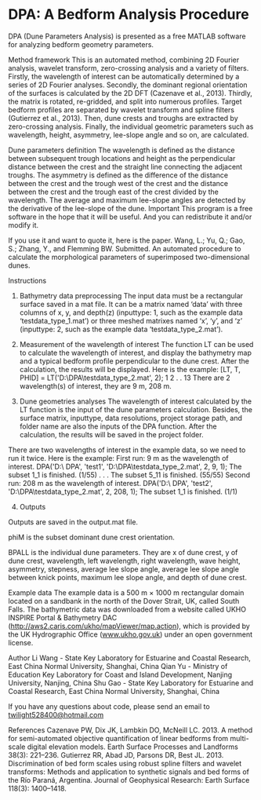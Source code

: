# DPA: A Bedform Analysis Procedure
DPA (Dune Parameters Analysis) is presented as a free MATLAB software for analyzing bedform geometry parameters. 

Method framework
This is an automated method, combining 2D Fourier analysis, wavelet transform, zero-crossing analysis and a variety of filters.
Firstly, the wavelength of interest can be automatically determined by a series of 2D Fourier analyses. Secondly, the dominant regional orientation of the surfaces is calculated by the 2D DFT (Cazenave et al., 2013). Thirdly, the matrix is rotated, re-gridded, and split into numerous profiles. Target bedform profiles are separated by wavelet transform and spline filters (Gutierrez et al., 2013). Then, dune crests and troughs are extracted by zero-crossing analysis. Finally, the individual geometric parameters such as wavelength, height, asymmetry, lee-slope angle and so on, are calculated. 

Dune parameters definition 
The wavelength is defined as the distance between subsequent trough locations and height as the perpendicular distance between the crest and the straight line connecting the adjacent troughs. The asymmetry is defined as the difference of the distance between the crest and the trough west of the crest and the distance between the crest and the trough east of the crest divided by the wavelength. The average and maximum lee-slope angles are detected by the derivative of the lee-slope of the dune.
Important
This program is a free software in the hope that it will be useful. And you can redistribute it and/or modify it. 

If you use it and want to quote it, here is the paper.
Wang, L.; Yu, Q.; Gao, S.; Zhang, Y., and Flemming BW. Submitted. An automated procedure to calculate the morphological parameters of superimposed two-dimensional dunes.

Instructions
1.	Bathymetry data preprocessing
The input data must be a rectangular surface saved in a mat file. It can be a matrix named ‘data’ with three columns of x, y, and depth(z) (inputtype: 1, such as the example data ‘testdata_type_1.mat’) or three meshed matrixes named ‘x’, ‘y’, and ‘z’ (inputtype: 2, such as the example data ‘testdata_type_2.mat’). 

2.	Measurement of the wavelength of interest
The function LT can be used to calculate the wavelength of interest, and display the bathymetry map and a typical bedform profile perpendicular to the dune crest. After the calculation, the results will be displayed. 
Here is the example:
[LT, T, PHID] = LT('D:\DPA\testdata_type_2.mat', 2);
1
2
.
  .
  13 
There are 2 wavelength(s) of interest, they are 9 m, 208 m.

3.	Dune geometries analyses
The wavelength of interest calculated by the LT function is the input of the dune parameters calculation. Besides, the surface matrix, inputtype, data resolutions, project storage path, and folder name are also the inputs of the DPA function. After the calculation, the results will be saved in the project folder. 

There are two wavelengths of interest in the example data, so we need to run it twice.
Here is the example: 
First run: 9 m as the wavelength of interest.
DPA('D:\ DPA\', 'test1', 'D:\DPA\testdata_type_2.mat', 2, 9, 1);
The subset 1_1 is finished. (1/55)
.
.
  .
The subset 5_11 is finished. (55/55)
Second run: 208 m as the wavelength of interest.
DPA('D:\ DPA\', 'test2', 'D:\DPA\testdata_type_2.mat', 2, 208, 1);
The subset 1_1 is finished. (1/1)

4.	Outputs
 
Outputs are saved in the output.mat file.
  
phiM is the subset dominant dune crest orientation.
 
BPALL is the individual dune parameters. They are x of dune crest, y of dune crest, wavelength, left wavelength, right wavelength, wave height, asymmetry, stepness, average lee slope angle, average lee slope angle between knick points, maximum lee slope angle, and depth of dune crest.

Example data
The example data is a 500 m × 1000 m rectangular domain located on a sandbank in the north of the Dover Strait, UK, called South Falls. The bathymetric data was downloaded from a website called UKHO INSPIRE Portal & Bathymetry DAC (http://aws2.caris.com/ukho/mapViewer/map.action), which is provided by the UK Hydrographic Office (www.ukho.gov.uk) under an open government license. 

Author
Li Wang - State Key Laboratory for Estuarine and Coastal Research, East China Normal University, Shanghai, China 
Qian Yu - Ministry of Education Key Laboratory for Coast and Island Development, Nanjing University, Nanjing, China
Shu Gao - State Key Laboratory for Estuarine and Coastal Research, East China Normal University, Shanghai, China

If you have any questions about code, please send an email to twilight528400@hotmail.com

References
Cazenave PW, Dix JK, Lambkin DO, McNeill LC. 2013. A method for semi-automated objective quantification of linear bedforms from multi-scale digital elevation models. Earth Surface Processes and Landforms 38(3): 221–236.
Gutierrez RR, Abad JD, Parsons DR, Best JL. 2013. Discrimination of bed form scales using robust spline filters and wavelet transforms: Methods and application to synthetic signals and bed forms of the Río Paraná, Argentina. Journal of Geophysical Research: Earth Surface 118(3): 1400–1418.
